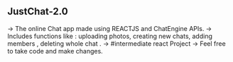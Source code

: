 <h2>JustChat-2.0</h2>
-> The online Chat app made using REACTJS and ChatEngine APIs.
-> Includes functions like : uploading photos, creating new chats, adding members , deleting whole chat .
-> #intermediate react Project
-> Feel free to take code and make changes.
